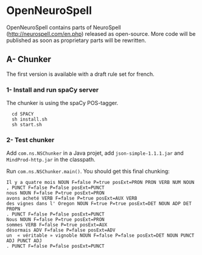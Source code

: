 # OpenNeuroSpell
OpenNeuroSpell contains parts of NeuroSpell (http://neurospell.com/en.php) released as open-source. More code will be published as soon as proprietary parts will be rewritten.
## A- Chunker

The first version is available with a draft rule set for french.

### 1- Install and run spaCy server

The chunker is using the spaCy POS-tagger.
```
  cd SPACY
  sh install.sh
  sh start.sh
```
### 2- Test chunker

Add <code>com.ns.NSChunker</code> in a Java projet, add <code>json-simple-1.1.1.jar</code> and <code>MindProd-http.jar</code> in the classpath.

Run <code>com.ns.NSChunker.main()</code>. You should get this final chunking:

```
Il y a quatre mois NOUN F=false P=true posExt=PRON PRON VERB NUM NOUN
, PUNCT F=false P=false posExt=PUNCT
nous NOUN F=false P=true posExt=PRON
avons acheté VERB F=false P=true posExt=AUX VERB
des vignes dans l' Oregon NOUN F=true P=true posExt=DET NOUN ADP DET PROPN
. PUNCT F=false P=false posExt=PUNCT
Nous NOUN F=false P=true posExt=PRON
sommes VERB F=false P=true posExt=AUX
désormais ADV F=false P=false posExt=ADV
un ­ « véritable » vignoble NOUN F=false P=false posExt=DET NOUN PUNCT ADJ PUNCT ADJ
. PUNCT F=false P=false posExt=PUNCT
```

